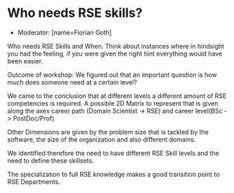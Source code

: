 # Who needs RSE skills?
- Moderator: [name=Florian Goth]

Who needs RSE Skills and When.
Think about instances where in hindsight you had the feeling, if you were given the right hint everything
would have been easier.


Outcome of workshop:
We figured out that an important question is how much does someone need at a certain level?

We came to the conclusion that at different levels a different amount of RSE competencies is required.
A possible 2D Matrix to represent that is  given along the axes career path (Domain Scientist -> RSE) and career level(BSc -> PostDoc/Prof)

Other Dimensions are given by the problem size that is tackled by the software, the size of the organization and also different domains.

We identified therefore the need to have different RSE Skill levels and the need to define these skillsets.


The specialization to full RSE knowledge makes a good transition point to RSE Departments.

